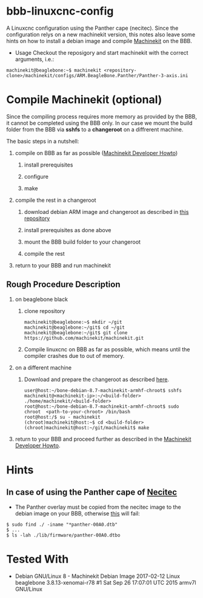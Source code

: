 # bbb-linuxcnc-config
A Linuxcnc configuration using the Panther cape (necitec). Since the configuration relys on a new machinekit version, this notes also leave some hints on how to install a debian image and compile [Machinekit](http://www.machinekit.io/) on the BBB.

* Usage 
Checkout the reposigory and start machinekit with the correct arguments, i.e.:
````
machinekit@beaglebone:~$ machinekit <repository-clone>/machinekit/configs/ARM.BeagleBone.Panther/Panther-3-axis.ini
````

# Compile Machinekit (optional)
Since the compiling process requires more memory as provided by the BBB, it cannot be completed using the BBB only.
In our case we mount the build folder from the BBB via **sshfs** to a **changeroot** on a diffrerent machine.

The basic steps in a nutshell: 

1. compile on BBB as far as possible ([Machinekit Developer Howto](http://www.machinekit.io/docs/developing/machinekit-developing/#install-development-packages))

    1. install prerequisites
        
    1. configure 
        
    1. make

1. compile the rest in a changeroot

    1. download debian ARM image and changeroot as described in [this repository](https://github.com/rubienr/machinekit-img-chrooting)

    1. install prerequisites as done above

    1. mount the BBB build folder to your changeroot

    1. compile the rest

1. return to your BBB and run machinekit
 
## Rough Procedure Description
1. on beaglebone black

    1. clone repository 
        ````
        machinekit@beaglebone:~$ mkdir ~/git
        machinekit@beaglebone:~/git$ cd ~/git
        machinekit@beaglebone:~/git$ git clone https://github.com/machinekit/machinekit.git
        ````
        
    1. Compile linuxcnc on BBB as far as possible, which means until the compiler crashes due to out of memory.

1. on a different machine

    1. Download and prepare the changeroot as described [here](https://github.com/rubienr/machinekit-img-chrooting).

        ````
        user@host:~/bone-debian-8.7-machinekit-armhf-chroot$ sshfs machinekit@<machinekit-ip>:~/<build-folder>  ./home/machinekit/<build-folder>
        root@host:~/bone-debian-8.7-machinekit-armhf-chroot$ sudo chroot  <path-to-your-chroot> /bin/bash
        root@host:/$ su - machinekit
        (chroot)machinekit@host:~$ cd <build-folder>
        (chroot)machinekit@host:~/git/machinekit$ make
        ````

1. return to your BBB and proceed further as described in the [Machinekit Developer Howto](http://www.machinekit.io/docs/developing/machinekit-developing/#install-development-packages).

# Hints
## In case of using the Panther cape of [Necitec](https://www.necitec.de/index.php/de/)
* The Panther overlay must be copied from the necitec image to the debian image on your BBB, otherwise [this](https://github.com/rubienr/bbb-linuxcnc-config/blob/master/machinekit/configs/ARM.BeagleBone.Panther/setup.bridge.sh#L37) will fail:
````
$ sudo find ./ -iname "*panther-00A0.dtb"        
$ ...
$ ls -lah ./lib/firmware/panther-00A0.dtbo
````

# Tested With 
* Debian GNU/Linux 8 - Machinekit Debian Image 2017-02-12 Linux beaglebone 3.8.13-xenomai-r78 #1 Sat Sep 26 17:07:01 UTC 2015 armv7l GNU/Linux
